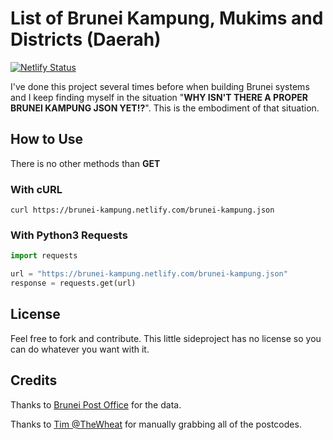 # List of Brunei Kampung, Mukims and Districts (Daerah)

[![Netlify Status](https://api.netlify.com/api/v1/badges/e618f8f4-09aa-41d1-b299-31bfbb7eb03f/deploy-status)](https://app.netlify.com/sites/brunei-kampung/deploys)

I've done this project several times before when building Brunei systems and I keep finding myself in the situation "**WHY ISN'T THERE A PROPER BRUNEI KAMPUNG JSON YET!?**". This is the embodiment of that situation.

## How to Use

There is no other methods than **GET**

### With cURL

`curl https://brunei-kampung.netlify.com/brunei-kampung.json`

### With Python3 Requests

```python
import requests

url = "https://brunei-kampung.netlify.com/brunei-kampung.json"
response = requests.get(url)
```

## License

Feel free to fork and contribute. This little sideproject has no license so you can do whatever you want with it.

## Credits

Thanks to [Brunei Post Office](www.post.gov.bn) for the data.

Thanks to [Tim @TheWheat](https://gist.github.com/thewheat/560e3b60d0ea2be1c4dd8d95fa37d33d) for manually grabbing all of the postcodes.
